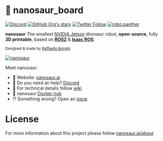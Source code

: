 # 🎒 nanosaur_board

[![Discord](https://img.shields.io/discord/797461428646707211)](https://discord.gg/YvxjxEFPkb) [![GitHub Org's stars](https://img.shields.io/github/stars/rnanosaur?style=social)](https://github.com/rnanosaur) [![Twitter Follow](https://img.shields.io/twitter/follow/raffaello86?style=social)](https://twitter.com/raffaello86) [![robo.panther](https://img.shields.io/badge/Follow:-robo.panther-E4405F?style=social&logo=instagram)](https://www.instagram.com/robo.panther/)

**nanosaur** The smallest [NVIDIA Jetson](https://developer.nvidia.com/buy-jetson) dinosaur robot, **open-source**, fully **3D printable**, based on [**ROS2**](https://www.ros.org/) & [**Isaac ROS**](https://developer.nvidia.com/isaac-ros-gems).

<small>Designed & made by [Raffaello Bonghi](https://rnext.it)</small>

[![nanosaur](https://nanosaur.ai/assets/images/banner.jpg)](https://nanosaur.ai)

Meet nanosaur:
* 🦕 Website: [nanosaur.ai](https://nanosaur.ai)
* 🦄 Do you need an help? [Discord](https://discord.gg/YvxjxEFPkb)
* 🧰 For technical details follow [wiki](https://github.com/rnanosaur/nanosaur/wiki)
* 🐳 nanosaur [Docker hub](https://hub.docker.com/u/nanosaur)
* ⁉️ Something wrong? Open an [issue](https://github.com/rnanosaur/nanosaur/issues)

# License

For more information about this project please follow [nanosaur.ai/about](https://nanosaur.ai/about/#license)